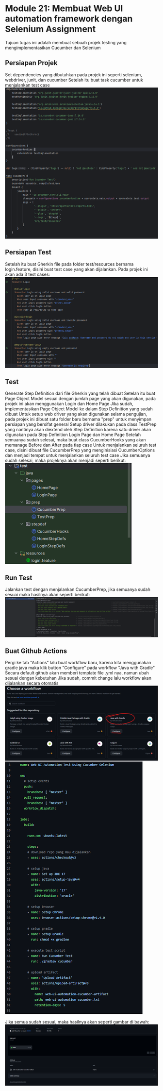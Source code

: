# Module 21: Membuat Web UI automation framework dengan Selenium Assignment
Tujuan tugas ini adalah membuat sebuah projek testing yang mengimplementasikan Cucumber dan Selenium

## Persiapan Projek
Set dependencies yang dibutuhkan pada projek ini seperti selenium, webdriver, junit, dan cucumber
Setelah itu buat task cucumber untuk menjalankan test case
![](https://github.com/aufarr16/selenium_x_cucumber/blob/master/readme-img/dependencies%20and%20task.png?raw=true)


## Persiapan Test
Setelah itu buat Gherkin file pada folder test/resources bernama login.feature, disini buat test case yang akan dijalankan. Pada projek ini akan ada 3 test cases:
![](https://github.com/aufarr16/selenium_x_cucumber/blob/master/readme-img/test%20cases.png?raw=true)

## Test
Generate Step Definition dari file Gherkin yang telah dibuat
Setelah itu buat Page Object Model sesuai dengan jumlah page yang akan digunakan, pada projek ini akan menggunakan Login dan Home Page
Jika sudah, implementasikan Page Object Model ke dalam Step Definition yang sudah dibuat
Untuk setup web driver yang akan digunakan selama pengujian, pada projek ini dibuat satu folder baru bernama "prep" untuk menyimpan persiapan yang bersifat general
Setup driver dilakukan pada class TestPrep yang nantinya akan diextend oleh Step Definition karena satu driver akan digunakan pada Step Definition Login Page dan Home Page
Setelah semuanya sudah selesai, maka buat class CucumberHooks yang akan memanage Before dan After pada tiap case
Untuk menjalankan seluruh test case, disini dibuat file CucumberPrep yang menginisiasi CucumberOptions dan menjadi tempat untuk menjalankan seluruh test case
Jika semuanya sudah selesai, maka projeknya akan menjadi seperti berikut:
![](https://github.com/aufarr16/selenium_x_cucumber/blob/master/readme-img/all%20files.png?raw=true)

## Run Test
Jalankan test dengan menjalankan CucumberPrep, jika semuanya sudah sesuai maka hasilnya akan seperti berikut:
![](https://github.com/aufarr16/selenium_x_cucumber/blob/master/readme-img/result.png?raw=true)

## Buat Github Actions
Pergi ke tab "Actions" lalu buat workflow baru, karena kita menggunakan gradle java maka klik button "Configure" pada workflow "Java with Gradle"
Secara default github akan memberi template file .yml nya, namun ubah sesuai dengan kebutuhan
Jika sudah, commit change lalu workflow akan dijalankan secara otomatis
![](https://github.com/aufarr16/selenium_x_cucumber/blob/master/readme-img/choose%20workflow.png?raw=true)
![](https://github.com/aufarr16/selenium_x_cucumber/blob/master/readme-img/main%20yml.png?raw=true)

Jika semua sudah sesuai, maka hasilnya akan seperti gambar di bawah:
![](https://github.com/aufarr16/selenium_x_cucumber/blob/master/readme-img/result%20github%20workflow.png?raw=true)

